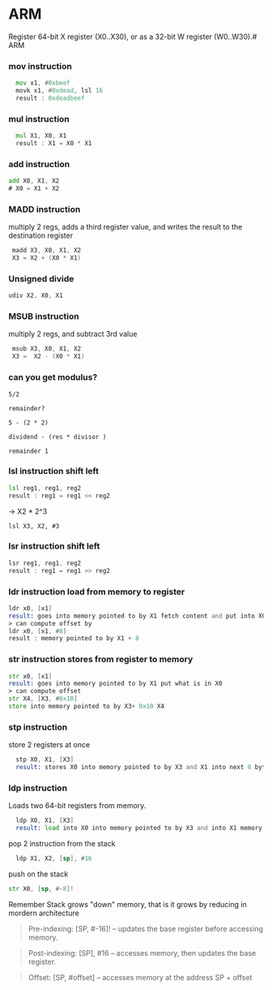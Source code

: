 # ARM 

 Register 64-bit X register (X0..X30), or as a 32-bit W register (W0..W30).# ARM 

### mov instruction

```asm
  mov x1, #0xbeef
  movk x1, #0xdead, lsl 16
  result : 0xdeadbeef
```


### mul instruction

```asm
  mul X1, X0, X1
  result : X1 = X0 * X1
```

### add instruction

```asm
add X0, X1, X2
# X0 = X1 + X2
```

### MADD instruction
multiply 2 regs,  adds a third register value, and writes the result to the destination register

```asm
 madd X3, X0, X1, X2
 X3 = X2 + (X0 * X1) 
```

### Unsigned divide

```asm
udiv X2, X0, X1
```

### MSUB instruction
multiply 2 regs, and subtract 3rd value

```asm
 msub X3, X0, X1, X2
 X3 =  X2 - (X0 * X1) 
```

### can you get modulus?

```
5/2

remainder?

5 - (2 * 2)

dividend - (res * divisor )

remainder 1
```

### lsl instruction shift left 

```asm
lsl reg1, reg1, reg2
result : reg1 = reg1 << reg2
```
-> X2 * 2^3
```
lsl X3, X2, #3 
```
### lsr instruction shift left 

```asm
lsr reg1, reg1, reg2
result : reg1 = reg1 >> reg2
```


### ldr instruction load from memory to register

```asm
ldr x0, [x1]
result: goes into memory pointed to by X1 fetch content and put into X0
> can compute offset by
ldr x0, [x1, #8]
result : memory pointed to by X1 + 8
```

### str instruction stores from register to memory

```asm
str x0, [x1]
result: goes into memory pointed to by X1 put what is in X0
> can compute offset
str X4, [X3, #0x10]
store into memory pointed to by X3+ 0x10 X4
```


### stp instruction
store 2 registers at once 

```asm
  stp X0, X1, [X3]
  result: stores X0 into memory pointed to by X3 and X1 into next 8 bytes  
```

### ldp instruction
Loads two 64-bit registers from memory.

```asm
  ldp X0, X1, [X3]
  result: load into X0 into memory pointed to by X3 and into X1 memory pointed to by the next 8 bytes  
```

pop 2 instruction from the stack
```asm
  ldp X1, X2, [sp], #16
```

push on the stack

```asm
str X0, [sp, #-8]!
```
Remember Stack grows "down" memory, that is it grows by reducing in mordern architecture

 > Pre-indexing: [SP, #-16]! – updates the base register before accessing memory.
 
 > Post-indexing: [SP], #16 – accesses memory, then updates the base register.
 
 > Offset: [SP, #offset] – accesses memory at the address SP + offset


